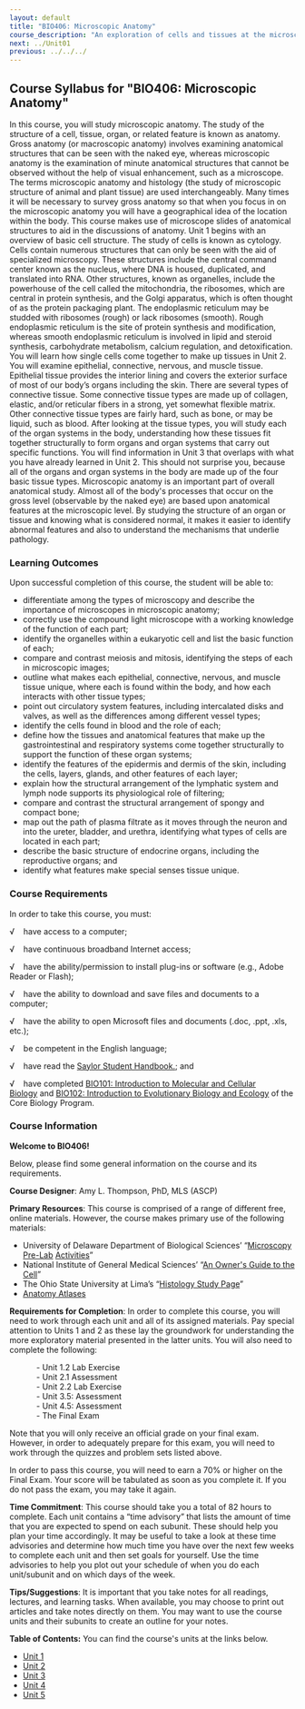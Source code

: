 ```yaml
---
layout: default
title: "BIO406: Microscopic Anatomy"
course_description: "An exploration of cells and tissues at the microscopic level, using a virtual microscope to view features that cannot be seen with the naked eye. Focuses on special features of various body systems, including the circulatory, renal, skeletal, lymphatic, respiratory, integumentary, endocrine, and reproductive systems."
next: ../Unit01
previous: ../../../
---
```

Course Syllabus for "BIO406: Microscopic Anatomy"
-------------------------------------------------

In this course, you will study microscopic anatomy. The study of the
structure of a cell, tissue, organ, or related feature is known as
anatomy. Gross anatomy (or macroscopic anatomy) involves examining
anatomical structures that can be seen with the naked eye, whereas
microscopic anatomy is the examination of minute anatomical structures
that cannot be observed without the help of visual enhancement, such as
a microscope. The terms microscopic anatomy and histology (the study of
microscopic structure of animal and plant tissue) are used
interchangeably. Many times it will be necessary to survey gross anatomy
so that when you focus in on the microscopic anatomy you will have a
geographical idea of the location within the body. This course makes use
of microscope slides of anatomical structures to aid in the discussions
of anatomy. Unit 1 begins with an overview of basic cell structure. The
study of cells is known as cytology. Cells contain numerous structures
that can only be seen with the aid of specialized microscopy. These
structures include the central command center known as the nucleus,
where DNA is housed, duplicated, and translated into RNA. Other
structures, known as organelles, include the powerhouse of the cell
called the mitochondria, the ribosomes, which are central in protein
synthesis, and the Golgi apparatus, which is often thought of as the
protein packaging plant. The endoplasmic reticulum may be studded with
ribosomes (rough) or lack ribosomes (smooth). Rough endoplasmic
reticulum is the site of protein synthesis and modification, whereas
smooth endoplasmic reticulum is involved in lipid and steroid synthesis,
carbohydrate metabolism, calcium regulation, and detoxification. You
will learn how single cells come together to make up tissues in Unit 2.
You will examine epithelial, connective, nervous, and muscle tissue.
Epithelial tissue provides the interior lining and covers the exterior
surface of most of our body’s organs including the skin. There are
several types of connective tissue. Some connective tissue types are
made up of collagen, elastic, and/or reticular fibers in a strong, yet
somewhat flexible matrix. Other connective tissue types are fairly hard,
such as bone, or may be liquid, such as blood. After looking at the
tissue types, you will study each of the organ systems in the body,
understanding how these tissues fit together structurally to form organs
and organ systems that carry out specific functions. You will find
information in Unit 3 that overlaps with what you have already learned
in Unit 2. This should not surprise you, because all of the organs and
organ systems in the body are made up of the four basic tissue types.
Microscopic anatomy is an important part of overall anatomical study.
Almost all of the body's processes that occur on the gross level
(observable by the naked eye) are based upon anatomical features at the
microscopic level. By studying the structure of an organ or tissue and
knowing what is considered normal, it makes it easier to identify
abnormal features and also to understand the mechanisms that underlie
pathology.

### Learning Outcomes

Upon successful completion of this course, the student will be able to:

-   differentiate among the types of microscopy and describe the
    importance of microscopes in microscopic anatomy;
-   correctly use the compound light microscope with a working knowledge
    of the function of each part;
-   identify the organelles within a eukaryotic cell and list the basic
    function of each;
-   compare and contrast meiosis and mitosis, identifying the steps of
    each in microscopic images;
-   outline what makes each epithelial, connective, nervous, and muscle
    tissue unique, where each is found within the body, and how each
    interacts with other tissue types;
-   point out circulatory system features, including intercalated disks
    and valves, as well as the differences among different vessel types;
-   identify the cells found in blood and the role of each;
-   define how the tissues and anatomical features that make up the
    gastrointestinal and respiratory systems come together structurally
    to support the function of these organ systems;
-   identify the features of the epidermis and dermis of the skin,
    including the cells, layers, glands, and other features of each
    layer;
-   explain how the structural arrangement of the lymphatic system and
    lymph node supports its physiological role of filtering;
-   compare and contrast the structural arrangement of spongy and
    compact bone;
-   map out the path of plasma filtrate as it moves through the neuron
    and into the ureter, bladder, and urethra, identifying what types of
    cells are located in each part;
-   describe the basic structure of endocrine organs, including the
    reproductive organs; and
-   identify what features make special senses tissue unique.

### Course Requirements

In order to take this course, you must:  
  
 √    have access to a computer;  
  
 √    have continuous broadband Internet access;  
  
 √    have the ability/permission to install plug-ins or software (e.g.,
Adobe Reader or Flash);  
  
 √    have the ability to download and save files and documents to a
computer;  
  
 √    have the ability to open Microsoft files and documents (.doc,
.ppt, .xls, etc.);  
  
 √    be competent in the English language;

√    have read the [Saylor Student
Handbook.](http://www.saylor.org/site/wp-content/uploads/2012/05/Saylor-StudentHandbook.pdf);
and

√    have completed [BIO101: Introduction to Molecular and Cellular
Biology](http://www.saylor.org/courses/bio101/) and [BIO102:
Introduction to Evolutionary Biology and
Ecology](http://www.saylor.org/courses/bio102/) of the Core Biology
Program.

### Course Information

**Welcome to BIO406!**

Below, please find some general information on the course and its
requirements.

**Course Designer**: Amy L. Thompson, PhD, MLS (ASCP)

**Primary Resources**: This course is comprised of a range of different
free, online materials. However, the course makes primary use of the
following materials:

-   University of Delaware Department of Biological Sciences’
    “[Microscopy
    Pre-Lab](http://www.udel.edu/biology/ketcham/microscope/scope.html) [Activities](http://www.udel.edu/biology/ketcham/microscope/scope.html)”
-   National Institute of General Medical Sciences’ “[An Owner's Guide
    to the
    Cell](http://publications.nigms.nih.gov/insidethecell/chapter1.html)”
-   The Ohio State University at Lima’s “[Histology Study
    Page](http://www.lima.ohio-state.edu/biology/archive/anatomy.htm)”
-   [Anatomy Atlases](http://www.anatomyatlases.org/)

**Requirements for Completion**: In order to complete this course, you
will need to work through each unit and all of its assigned materials.
Pay special attention to Units 1 and 2 as these lay the groundwork for
understanding the more exploratory material presented in the latter
units. You will also need to complete the following:  
  
             - Unit 1.2 Lab Exercise  
             - Unit 2.1 Assessment             
             - Unit 2.2 Lab Exercise  
             - Unit 3.5: Assessment  
             - Unit 4.5: Assessment  
             - The Final Exam

Note that you will only receive an official grade on your final exam.
However, in order to adequately prepare for this exam, you will need to
work through the quizzes and problem sets listed above.

In order to pass this course, you will need to earn a 70% or higher on
the Final Exam. Your score will be tabulated as soon as you complete it.
If you do not pass the exam, you may take it again.

**Time Commitment**: This course should take you a total of 82 hours to
complete. Each unit contains a “time advisory” that lists the amount of
time that you are expected to spend on each subunit. These should help
you plan your time accordingly. It may be useful to take a look at these
time advisories and determine how much time you have over the next few
weeks to complete each unit and then set goals for yourself. Use the
time advisories to help you plot out your schedule of when you do each
unit/subunit and on which days of the week.

**Tips/Suggestions**: It is important that you take notes for all
readings, lectures, and learning tasks. When available, you may choose
to print out articles and take notes directly on them. You may want to
use the course units and their subunits to create an outline for your
notes.

**Table of Contents:** You can find the course's units at the links below.

- [Unit 1](https://legacy.saylor.org/bio406/Unit01/)
- [Unit 2](https://legacy.saylor.org/bio406/Unit02/)
- [Unit 3](https://legacy.saylor.org/bio406/Unit03/)
- [Unit 4](https://legacy.saylor.org/bio406/Unit04/)
- [Unit 5](https://legacy.saylor.org/bio406/Unit05/)

